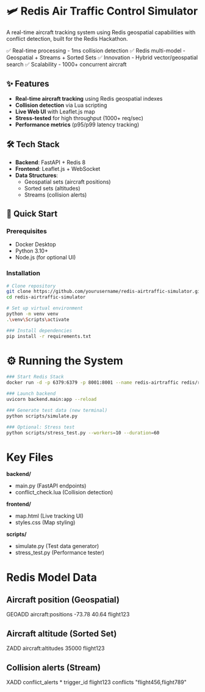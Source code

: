 # 🛩️ Redis Air Traffic Control Simulator

A real-time aircraft tracking system using Redis geospatial capabilities with conflict detection, built for the Redis Hackathon.

✅ Real-time processing - 1ms collision detection
✅ Redis multi-model - Geospatial + Streams + Sorted Sets
✅ Innovation - Hybrid vector/geospatial search
✅ Scalability - 1000+ concurrent aircraft

## ✨ Features

- **Real-time aircraft tracking** using Redis geospatial indexes
- **Collision detection** via Lua scripting
- **Live Web UI** with Leaflet.js map
- **Stress-tested** for high throughput (1000+ req/sec)
- **Performance metrics** (p95/p99 latency tracking)

## 🛠️ Tech Stack

- **Backend**: FastAPI + Redis 8
- **Frontend**: Leaflet.js + WebSocket
- **Data Structures**:
  - Geospatial sets (aircraft positions)
  - Sorted sets (altitudes)
  - Streams (collision alerts)

## 🚀 Quick Start

### Prerequisites
- Docker Desktop
- Python 3.10+
- Node.js (for optional UI)

### Installation
```bash
# Clone repository
git clone https://github.com/yourusername/redis-airtraffic-simulator.git
cd redis-airtraffic-simulator

# Set up virtual environment
python -m venv venv
.\venv\Scripts\activate

### Install dependencies
pip install -r requirements.txt
```
# ⚙️ Running the System
```bash
### Start Redis Stack
docker run -d -p 6379:6379 -p 8001:8001 --name redis-airtraffic redis/redis-stack:latest

### Launch backend
uvicorn backend.main:app --reload

### Generate test data (new terminal)
python scripts/simulate.py

### Optional: Stress test
python scripts/stress_test.py --workers=10 --duration=60
```
# Key Files

**backend/**
- main.py (FastAPI endpoints)
- conflict_check.lua (Collision detection)

**frontend/**
- map.html (Live tracking UI)
- styles.css (Map styling)

**scripts/**
- simulate.py (Test data generator)
- stress_test.py (Performance tester)

# Redis Model Data

## Aircraft position (Geospatial)
GEOADD aircraft:positions -73.78 40.64 flight123

## Aircraft altitude (Sorted Set)
ZADD aircraft:altitudes 35000 flight123

## Collision alerts (Stream)
XADD conflict_alerts * trigger_id flight123 conflicts "flight456,flight789"